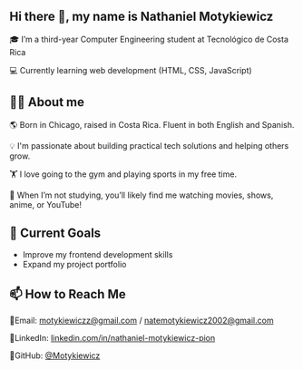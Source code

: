 ## Hi there 👋, my name is Nathaniel Motykiewicz
🎓 I’m a third-year Computer Engineering student at Tecnológico de Costa Rica

💻 Currently learning web development (HTML, CSS, JavaScript)

## 🙋‍♂️ About me
🌎 Born in Chicago, raised in Costa Rica. Fluent in both English and Spanish.

💡 I'm passionate about building practical tech solutions and helping others grow.

🏋️ I love going to the gym and playing sports in my free time.

🎥 When I’m not studying, you’ll likely find me watching movies, shows, anime, or YouTube!

## 💼 Current Goals
- Improve my frontend development skills
- Expand my project portfolio
  

## 📫 How to Reach Me
📧Email: [motykiewiczz@gmail.com](mailto:motykiewiczz@gmail.com) / [natemotykiewicz2002@gmail.com](mailto:natemotykiewicz2002@gmail.com) 

🔗LinkedIn: [linkedin.com/in/nathaniel-motykiewicz-pion](https://www.linkedin.com/in/nathaniel-motykiewicz-pion/) 

👾GitHub: [@Motykiewicz](https://github.com/Motykiewicz)

<!--


-->
